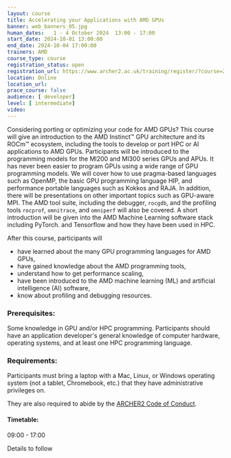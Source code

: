 ```yaml
---
layout: course
title: Accelerating your Applications with AMD GPUs 
banner: web_banners_05.jpg 
human_dates:   1 - 4 October 2024  13:00 - 17:00
start_date: 2024-10-01 13:00:00
end_date: 2024-10-04 17:00:00
trainers: AMD
course_type: course
registration_status: open
registration_url: https://www.archer2.ac.uk/training/register/?course=241001-amd-gpu
location: Online
location_url:
prace_course: false
audience: [ developer]
level: [ intermediate]
video: 
---
```


Considering porting or optimizing your code for AMD GPUs? This course will give an introduction to the AMD Instinct™ GPU architecture and its ROCm™ ecosystem, including the tools to develop or port HPC or AI applications to AMD GPUs. Participants will be introduced to the programming models for the MI200 and MI300 series GPUs and APUs. It has never been easier to program GPUs using a wide range of GPU programming models. We will cover how to use pragma-based languages such as OpenMP, the basic GPU programming language HIP, and performance portable languages such as Kokkos and RAJA. In addition, there will be presentations on other important topics such as GPU-aware MPI. The AMD tool suite, including the debugger, `rocgdb`, and the profiling tools `rocprof`, `omnitrace`, and `omniperf` will also be covered. A short introduction will be given into the AMD Machine Learning software stack including PyTorch. and Tensorflow and how they have been used in HPC.  

After this course, participants will

- have learned about the many GPU programming languages for AMD GPUs,
- have gained knowledge about the AMD programming tools,
- understand how to get performance scaling,
- have been introduced to the AMD machine learning (ML) and artificial intelligence (AI) software,
- know about profiling and debugging resources.

### Prerequisites:

Some knowledge in GPU and/or HPC programming. Participants should have an application developer's general knowledge of computer hardware, operating systems, and at least one HPC programming language.


### Requirements:

Participants must bring a laptop with a Mac, Linux, or Windows operating system (not a tablet, Chromebook, etc.) that they have administrative privileges on.

They are also required to abide by the [ARCHER2  Code of Conduct](../../../about/policies/code-of-conduct.html). 


#### Timetable:

09:00 - 17:00

Details to follow

<section id="service">

 
<!--

<h2><a name="materials">Course materials</a></h2>



    <div class="row ">	

		
      <div class="col-xs-6 col-sm-4">
        <a class="ar2_linkbox ar2_linkbox-green" 
          href="https://github.com/EPCCed/archer2-advanced-OpenMP/tree/2024-01-23   ">
          <strong>Course materials</strong> 
        </a>
      </div>


 
      <div class="col-xs-6 col-sm-4">
        <a class="ar2_linkbox ar2_linkbox-teal" 
          href="https://pad.archer2.ac.uk/p/241001-amd-gpu ">
          <strong>Course Chat</strong>       
        </a>
      </div>
		

 	</div>
		
		
-->					

<!--
 		
<h2><a name="videos">Videos</a></h2>

<h3>Day 1 Session 1</h3>

<div>
	<iframe title="Video" width="560" height="315" src="https://www.youtube.com/embed/xxxxx" frameborder="0" allow="accelerometer; autoplay; encrypted-media; gyroscope; picture-in-picture" allowfullscreen></iframe>
</div>


<h3>Day 1 Session 2</h3>

<div>
	<iframe title="Video" width="560" height="315" src="https://www.youtube.com/embed/xxxxx" frameborder="0" allow="accelerometer; autoplay; encrypted-media; gyroscope; picture-in-picture" allowfullscreen></iframe>
</div>


<h3>Day 1 Session 3</h3>

<div>
	<iframe title="Video" width="560" height="315" src="https://www.youtube.com/embed/xxxxx" frameborder="0" allow="accelerometer; autoplay; encrypted-media; gyroscope; picture-in-picture" allowfullscreen></iframe>
</div>


<h3>Day 1 Session 4</h3>

<div>
	<iframe title="Video" width="560" height="315" src="https://www.youtube.com/embed/xxxxx" frameborder="0" allow="accelerometer; autoplay; encrypted-media; gyroscope; picture-in-picture" allowfullscreen></iframe>
</div>


<h3>Day 2 Session 1</h3>

<div>
	<iframe title="Video" width="560" height="315" src="https://www.youtube.com/embed/xxxxx" frameborder="0" allow="accelerometer; autoplay; encrypted-media; gyroscope; picture-in-picture" allowfullscreen></iframe>
</div>


<h3>Day 2 Session 2</h3>

<div>
	<iframe title="Video" width="560" height="315" src="https://www.youtube.com/embed/xxxxx" frameborder="0" allow="accelerometer; autoplay; encrypted-media; gyroscope; picture-in-picture" allowfullscreen></iframe>
</div>

-->

<!--


<h2><a name="feedback">Feedback</a></h2>


    <div class="row ">	

      <div class="col-xs-6 col-sm-4">
        <a class="ar2_linkbox ar2_linkbox-teal" 


		   href="https://www.archer2.ac.uk/training/feedback/?course=241001-amd-gpu"

		>
          <strong>Feedback</strong><br/>
          Please let us know what was great about this course and anything we can improve
        </a>
      </div>
    </div>
		
-->
 
</section>


